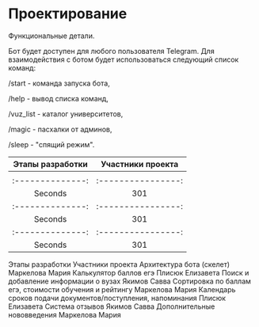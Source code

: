 # Проектирование

Функциональные детали. 

Бот будет доступен для любого пользователя Telegram. Для взаимодействия с ботом будет использоваться следующий список команд:

/start - команда запуска бота, 

/help - вывод списка команд,

/vuz_list - каталог университетов,

/magic - пасхалки от админов,

/sleep - "спящий режим".

 
| Этапы разработки | Участники проекта  |
| :--------------: | :----------------: |
|  |  |
| :--------------: | :----------------: |
| Seconds | 301 |
| :--------------: | :----------------: |
| Seconds | 301 |
| :--------------: | :----------------: |
| Seconds | 301 |

Этапы разработки
Участники проекта
Архитектура бота (скелет)
Маркелова Мария
Калькулятор баллов егэ
Плисюк Елизавета
Поиск и добавление информации о вузах
Якимов Савва
Сортировка по баллам егэ, стоимости обучения и рейтингу
Маркелова Мария
Календарь сроков подачи документов/поступления, напоминания
Плисюк Елизавета
Система отзывов
Якимов Савва
Дополнительные нововведения
Маркелова Мария

